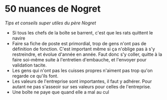 # 50 nuances de Nogret

_Tips et conseils super utiles du père Nogret_

- Si tous les chefs de la boîte se barrent, c'est que les rats quittent le navire
- Faire sa fiche de poste est primordial, trop de gens n'ont pas de définition de fonction. C'est important même si ça n'oblige pas à s'y restreindre, et évolue d'année en année. Faut donc s'y coller, quitte à la faire soi-même suite à l'entretien d'embauche, et l'envoyer pour validation tacite.
- Les gens qui n'ont pas les cuisses propres n'aiment pas trop qu'on regarde ce qu'ils font.
- Les valeurs de l'entreprise sont importantes, il faut y adhérer. Pour autant ne pas s'asseoir sur ses valeurs pour celles de l'entreprise.
- Une boîte ne paye que quand elle a mal au cul

